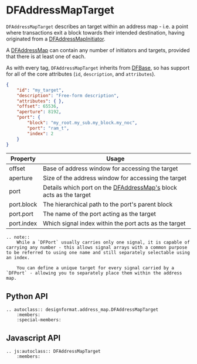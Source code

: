 # DFAddressMapTarget

`DFAddressMapTarget` describes an target within an address map - i.e. a point where transactions exit a block towards their intended destination, having originated from a [DFAddressMapInitiator](./address_map_initiator).

A [DFAddressMap](./address_map) can contain any number of initiators and targets, provided that there is at least one of each.

As with every tag, `DFAddressMapTarget` inherits from [DFBase](./base), so has support for all of the core attributes (`id`, `description`, and `attributes`).

```json
{
    "id": "my_target",
    "description": "Free-form description",
    "attributes": { },
    "offset": 65536,
    "aperture": 8192,
    "port": {
        "block": "my_root.my_sub.my_block.my_noc",
        "port": "ram_t",
        "index": 2
    }
}
```

| Property   | Usage |
|------------|-------|
| offset     | Base of address window for accessing the target |
| aperture   | Size of the address window for accessing the target |
| port       | Details which port on the [DFAddressMap's](./address_map) block acts as the target |
| port.block | The hierarchical path to the port's parent block |
| port.port  | The name of the port acting as the target |
| port.index | Which signal index within the port acts as the target |

```eval_rst
.. note::
    While a `DFPort` usually carries only one signal, it is capable of carrying any number - this allows signal arrays with a common purpose to be referred to using one name and still separately selectable using an index.

    You can define a unique target for every signal carried by a `DFPort` - allowing you to separately place them within the address map.
```

## Python API

```eval_rst
.. autoclass:: designformat.address_map.DFAddressMapTarget
    :members:
    :special-members:
```

## Javascript API

```eval_rst
.. js:autoclass:: DFAddressMapTarget
    :members:
```